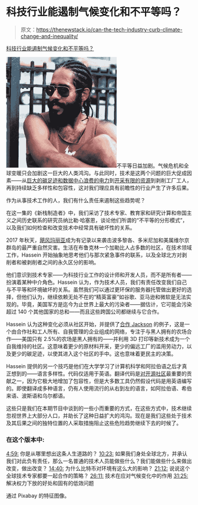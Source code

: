 # 科技行业能遏制气候变化和不平等吗？

> 原文：<https://thenewstack.io/can-the-tech-industry-curb-climate-change-and-inequality/>

[科技行业能遏制气候变化和不平等吗？](https://thenewstack.simplecast.com/episodes/can-the-tech-industry-curb-climate-change-and-inequality)

![Photo of Nabil with braids, a beard and aviator sunglasses.](img/b948ef4fa48668abe2832f4ef76e4b87.png)不平等日益加剧。气候危机和全球变暖只会加剧这一巨大的人类鸿沟。与此同时，技术是这两个问题的巨大促成因素——从[巨大的碳足迹和数据中心浪费的电力](https://thenewstack.io/tech-ethics-can-developers-save-the-earth-one-container-at-a-time/)到[开采有限的资源](https://thenewstack.io/what-is-the-long-term-cost-of-code/)到剥削工厂工人，再到持续缺乏多样性和包容性，这对我们理应具有前瞻性的行业产生了许多后果。

作为从事技术工作的人，我们有什么责任来遏制这些趋势呢？

在这一集的《新栈制造者》中，我们采访了技术专家、教育家和研究计算和帝国主义之间历史联系的研究员纳比勒·哈塞恩，谈论他们所谓的“不平等的分形模式”，以及我们如何检查和改变技术中经常具有破坏性的关系。

2017 年秋天，[飓风玛丽亚](https://en.wikipedia.org/wiki/Hurricane_Maria)成为有记录以来袭击波多黎各、多米尼加和美属维尔京群岛的最严重自然灾害。生活在布鲁克林一个加勒比人占多数的社区，在技术领域工作，Hassein 开始抽象地思考他们与那次紧急事件的联系，以及全球北方对剥削者和被剥削者之间的永久区分的影响。

他们意识到技术专家——为科技行业工作的设计师和开发人员，而不是所有者——扮演着某种中介角色。Hassein 认为，作为技术人员，我们有责任改变我们自己与不平等和环境破坏的关系。虽然我们可以通过更环保的服务器托管做出更好的选择，但他们认为，继续依赖无处不在的“精英富豪”如谷歌、亚马逊和微软是无法实现的。毕竟，美国军方是迄今为止世界上最大的污染者——据估计，它可能会污染超过 140 个其他国家的总和——而且这些跨国公司都继续与它合作。

Hassein 认为这种变化必须从社区开始，并提供了[合作 Jackson](https://cooperationjackson.org/) 的例子，这是一个由合作社和工人所有、自我管理的企业组成的网络，专注于与黑人拥有的农场合作——美国只有 2.5%的农场是黑人拥有的——并利用 3D 打印等新技术成为一个自我维持的社区。这意味着更少的原材料开采，更少的偏远工厂的滥用劳动力，以及更少的碳足迹，以使其进入这个社区的手中。这也意味着更民主的决策。

Hassein 提供的另一个技巧是他们在大学学习了计算机科学和阿拉伯语之后才真正想到的——语言多样性。代码仅适用于英语。翻译代码是[对开源社区](https://thenewstack.io/inclusion-at-scale-in-the-mozilla-and-kubernetes-open-source-communities/)最重要的贡献之一，因为它极大地增加了包容性，但是大多数工具仍然假设代码是用英语编写的。即使翻译成多种语言，仍有人使用流行的从右到左的语言，如阿拉伯语、希伯来语、波斯语和乌尔都语。

这些只是我们在本期节目中谈到的一些小而重要的方式，在这些方式中，技术继续忽视世界上大部分人口，并助长了这种日益扩大的鸿沟。现在是我们这些处于技术及其后果之间的独特位置的人采取措施阻止这些危险趋势继续下去的时候了。

### 在这个版本中:

[4:59:](https://thenewstack.simplecast.com/episodes/can-the-tech-industry-curb-climate-change-and-inequality?t=4:59) 你是从哪里想出这条人生道路的？
[10:23:](https://thenewstack.simplecast.com/episodes/can-the-tech-industry-curb-climate-change-and-inequality?t=10:23) 如果我们身处全球北方，并承认我们对此负有责任，那么一名普通的技术人员能做些什么？我们能做些什么来做出改变，做出改变？
[14:40:](https://thenewstack.simplecast.com/episodes/can-the-tech-industry-curb-climate-change-and-inequality?t=14:40) 为什么比特币对环境有这么大的影响？
[21:12:](https://thenewstack.simplecast.com/episodes/can-the-tech-industry-curb-climate-change-and-inequality?t=21:12) 说说这个全球技术专家都要一起合作的策略？
[26:11:](https://thenewstack.simplecast.com/episodes/can-the-tech-industry-curb-climate-change-and-inequality?t=26:11) 技术在应对气候变化中的作用
[31:25:](https://thenewstack.simplecast.com/episodes/can-the-tech-industry-curb-climate-change-and-inequality?t=31:25) 解决权力下放的好处和固有的低效问题

通过 Pixabay 的特征图像。

<svg xmlns:xlink="http://www.w3.org/1999/xlink" viewBox="0 0 68 31" version="1.1"><title>Group</title> <desc>Created with Sketch.</desc></svg>